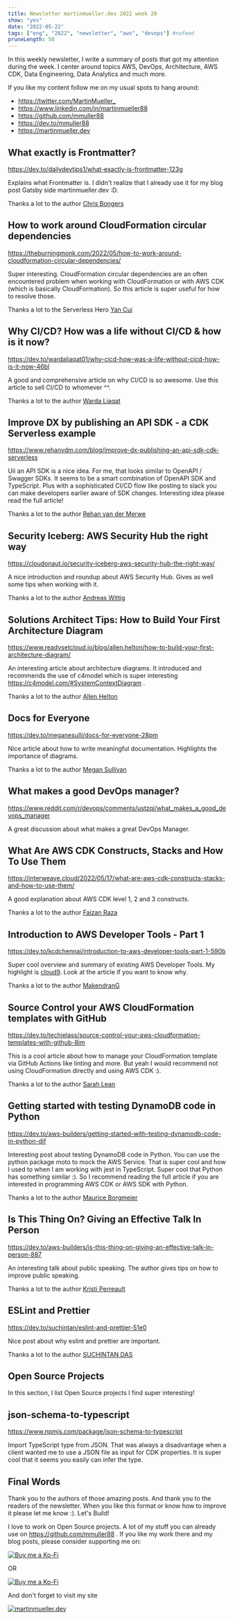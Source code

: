 ```yaml
---
title: Newsletter martinmueller.dev 2022 week 20
show: "yes"
date: "2022-05-22"
tags: ["eng", "2022", "newsletter", "aws", "devops"] #nofeed
pruneLength: 50
---
```


In this weekly newsletter, I write a summary of posts that got my attention during the week. I center around topics AWS, DevOps, Architecture, AWS CDK, Data Engineering, Data Analytics and much more.

If you like my content follow me on my usual spots to hang around:

- <https://twitter.com/MartinMueller_>
- <https://www.linkedin.com/in/martinmueller88>
- <https://github.com/mmuller88>
- <https://dev.to/mmuller88>
- <https://martinmueller.dev>

## What exactly is Frontmatter?

<https://dev.to/dailydevtips1/what-exactly-is-frontmatter-123g>

Explains what Frontmatter is. I didn't realize that I already use it for my blog post Gatsby side martinmueller.dev :D.

Thanks a lot to the author [Chris Bongers](https://dev.to/dailydevtips1)

## How to work around CloudFormation circular dependencies

<https://theburningmonk.com/2022/05/how-to-work-around-cloudformation-circular-dependencies/>

Super interesting. CloudFormation circular dependencies are an often encountered problem when working with CloudFormation or with AWS CDK (which is basically CloudFormation). So this article is super useful for how to resolve those.

Thanks a lot to the Serverless Hero [Yan Cui](https://theburningmonk.com/)

## Why CI/CD? How was a life without CI/CD & how is it now?

<https://dev.to/wardaliaqat01/why-cicd-how-was-a-life-without-cicd-how-is-it-now-46bl>

A good and comprehensive article on why CI/CD is so awesome. Use this article to sell CI/CD to whomever ^^.

Thanks a lot to the author [Warda Liaqat](https://dev.to/wardaliaqat01)

## Improve DX by publishing an API SDK - a CDK Serverless example

<https://www.rehanvdm.com/blog/improve-dx-publishing-an-api-sdk-cdk-serverless>

Uii an API SDK is a nice idea. For me, that looks similar to OpenAPI / Swagger SDKs. It seems to be a smart combination of OpenAPI SDK and TypeScript. Plus with a sophisticated CI/CD flow like posting to slack you can make developers earlier aware of SDK changes. Interesting idea please read the full article!

Thanks a lot to the author [Rehan van der Merwe](https://www.rehanvdm.com/)

## Security Iceberg: AWS Security Hub the right way

<https://cloudonaut.io/security-iceberg-aws-security-hub-the-right-way/>

A nice introduction and roundup about AWS Security Hub. Gives as well some tips when working with it.

Thanks a lot to the author [Andreas Wittig](https://twitter.com/andreaswittig)

## Solutions Architect Tips: How to Build Your First Architecture Diagram

<https://www.readysetcloud.io/blog/allen.helton/how-to-build-your-first-architecture-diagram/>

An interesting article about architecture diagrams. It introduced and recommends the use of c4model which is super interesting <https://c4model.com/#SystemContextDiagram> .

Thanks a lot to the author [Allen Helton](https://www.readysetcloud.io/)

## Docs for Everyone

<https://dev.to/meganesulli/docs-for-everyone-28pm>

Nice article about how to write meaningful documentation. Highlights the importance of diagrams.

Thanks a lot to the author [Megan Sullivan](https://dev.to/meganesulli)

## What makes a good DevOps manager?

<https://www.reddit.com/r/devops/comments/ustzqj/what_makes_a_good_devops_manager>

A great discussion about what makes a great DevOps Manager.

## What Are AWS CDK Constructs, Stacks and How To Use Them

<https://interweave.cloud/2022/05/17/what-are-aws-cdk-constructs-stacks-and-how-to-use-them/>

A good explanation about AWS CDK level 1, 2 and 3 constructs.

Thanks a lot to the author [Faizan Raza](https://interweave.cloud/author/faizanraza-interweave/)

## Introduction to AWS Developer Tools - Part 1

<https://dev.to/kcdchennai/introduction-to-aws-developer-tools-part-1-590b>

Super cool overview and summary of existing AWS Developer Tools. My highlight is [cloud9](https://aws.amazon.com/cloud9/). Look at the article if you want to know why.

Thanks a lot to the author [MakendranG](https://dev.to/makendrang)

## Source Control your AWS CloudFormation templates with GitHub

<https://dev.to/techielass/source-control-your-aws-cloudformation-templates-with-github-8im>

This is a cool article about how to manage your CloudFormation template via GitHub Actions like linting and more. But yeah I would recommend not using CloudFormation directly and using AWS CDK :).

Thanks a lot to the author [Sarah Lean](https://dev.to/techielass)

## Getting started with testing DynamoDB code in Python

<https://dev.to/aws-builders/getting-started-with-testing-dynamodb-code-in-python-dif>

Interesting post about testing DynamoDB code in Python. You can use the python package moto to mock the AWS Service. That is super cool and how I used to when I am working with jest in TypeScript. Super cool that Python has something similar :). So I recommend reading the full article if you are interested in programming AWS CDK or AWS SDK with Python.

Thanks a lot to the author [Maurice Borgmeier](https://dev.to/mauricebrg)

## Is This Thing On? Giving an Effective Talk In Person

https://dev.to/aws-builders/is-this-thing-on-giving-an-effective-talk-in-person-887

An interesting talk about public speaking. The author gives tips on how to improve public speaking.

Thanks a lot to the author [Kristi Perreault](https://dev.to/kristiperreault)

## ESLint and Prettier

https://dev.to/suchintan/eslint-and-prettier-51e0

Nice post about why eslint and prettier are important.

Thanks a lot to the author [SUCHINTAN DAS](https://dev.to/suchintan)

## Open Source Projects

In this section, I list Open Source projects I find super interesting!

## json-schema-to-typescript

<https://www.npmjs.com/package/json-schema-to-typescript>

Import TypeScript type from JSON. That was always a disadvantage when a client wanted me to use a JSON file as input for CDK properties. It is super cool that it seems you easily can infer the type.

## Final Words

Thank you to the authors of those amazing posts. And thank you to the readers of the newsletter. When you like this format or know how to improve it please let me know :). Let's Build!

I love to work on Open Source projects. A lot of my stuff you can already use on <https://github.com/mmuller88> . If you like my work there and my blog posts, please consider supporting me on:

[![Buy me a Ko-Fi](https://storage.ko-fi.com/cdn/useruploads/png_d554a01f-60f0-4969-94d1-7b69f3e28c2fcover.jpg?v=69a332f2-b808-4369-8ba3-dae0d1100dd4)](https://ko-fi.com/T6T1BR59W)

OR

[![Buy me a Ko-Fi](https://theastrologypodcast.com/wp-content/uploads/2015/06/become-my-patron-05.jpg)](https://www.patreon.com/bePatron?u=29010217)

And don't forget to visit my site

[![martinmueller.dev](https://martinmueller.dev/static/84caa5292a6d0c37c48ae280d04b5fa6/a7715/joint.jpg)](https://martinmueller.dev/resume)
